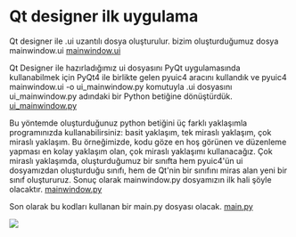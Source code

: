 # Qt designer ilk uygulama

Qt designer ile .ui uzantılı dosya oluşturulur. bizim oluşturduğumuz dosya mainwindow.ui
[mainwindow.ui](https://github.com/cehars/Summer-of-Project/blob/master/Kodlar/Python/Qt/Qt%20designer%20ile%20ilk%20aray%C3%BCz/mainwindow.ui)


Qt Designer ile hazırladığımız ui dosyasını PyQt uygulamasında kullanabilmek için PyQt4 ile birlikte gelen pyuic4 aracını kullandık ve pyuic4 mainwindow.ui -o ui_mainwindow.py komutuyla .ui dosyasını ui_mainwindow.py adındaki bir Python betiğine dönüştürdük.
[ui_mainwindow.py](https://github.com/cehars/Summer-of-Project/blob/master/Kodlar/Python/Qt/Qt%20designer%20ile%20ilk%20aray%C3%BCz/ui_mainwindow.py)

Bu yöntemde oluşturduğunuz python betiğini üç farklı yaklaşımla programınızda kullanabilirsiniz: basit yaklaşım, tek miraslı yaklaşım, çok miraslı yaklaşım.
Bu örneğimizde, kodu göze en hoş görünen ve düzenleme yapması en kolay yaklaşım olan, çok miraslı yaklaşımı kullanacağız. 
Çok miraslı yaklaşımda, oluşturduğumuz bir sınıfta hem pyuic4'ün ui dosyamızdan oluşturduğu sınıfı, hem de Qt'nin bir sınıfını miras alan yeni bir sınıf oluştururuz. Sonuç olarak mainwindow.py dosyamızın ilk hali şöyle olacaktır.
[mainwindow.py](https://github.com/cehars/Summer-of-Project/blob/master/Kodlar/Python/Qt/Qt%20designer%20ile%20ilk%20aray%C3%BCz/mainwindow.py)


Son olarak bu kodları kullanan bir main.py dosyası olacak.
[main.py](https://github.com/cehars/Summer-of-Project/blob/master/Kodlar/Python/Qt/Qt%20designer%20ile%20ilk%20aray%C3%BCz/main.py)



![](http://i.imgur.com/kAFX8.png)


